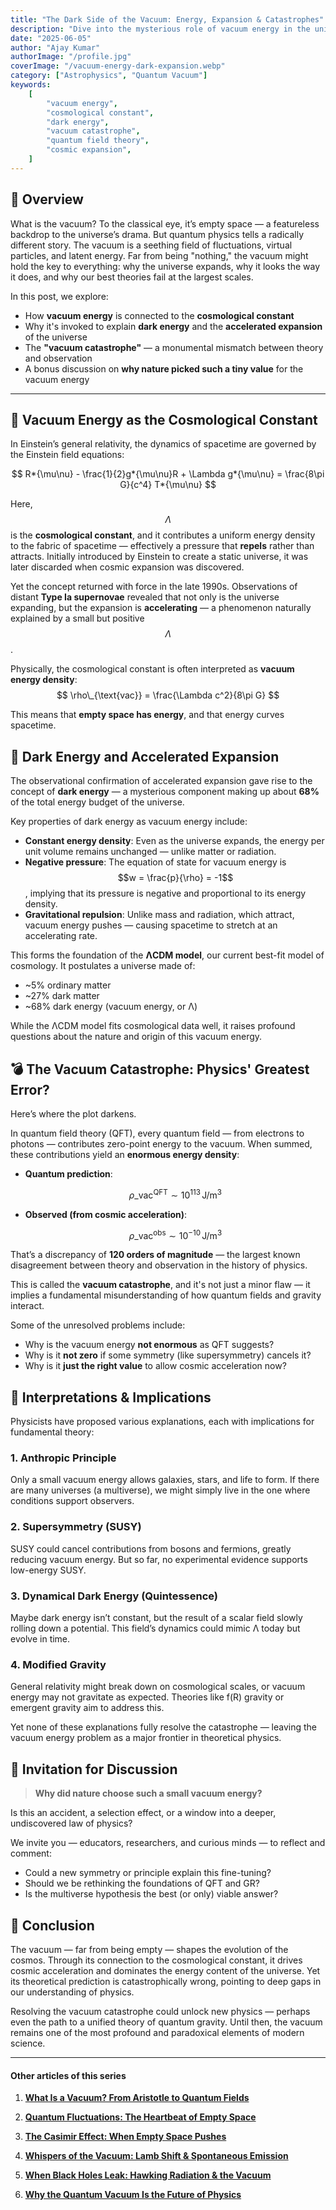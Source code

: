 ```yaml
---
title: "The Dark Side of the Vacuum: Energy, Expansion & Catastrophes"
description: "Dive into the mysterious role of vacuum energy in the universe — from fueling cosmic expansion to revealing the biggest theoretical discrepancy in physics."
date: "2025-06-05"
author: "Ajay Kumar"
authorImage: "/profile.jpg"
coverImage: "/vacuum-energy-dark-expansion.webp"
category: ["Astrophysics", "Quantum Vacuum"]
keywords:
    [
        "vacuum energy",
        "cosmological constant",
        "dark energy",
        "vacuum catastrophe",
        "quantum field theory",
        "cosmic expansion",
    ]
---
```


## 🧠 Overview

What is the vacuum? To the classical eye, it’s empty space — a featureless backdrop to the universe’s drama. But quantum physics tells a radically different story. The vacuum is a seething field of fluctuations, virtual particles, and latent energy. Far from being "nothing," the vacuum might hold the key to everything: why the universe expands, why it looks the way it does, and why our best theories fail at the largest scales.

In this post, we explore:

-   How **vacuum energy** is connected to the **cosmological constant**
-   Why it's invoked to explain **dark energy** and the **accelerated expansion** of the universe
-   The **"vacuum catastrophe"** — a monumental mismatch between theory and observation
-   A bonus discussion on **why nature picked such a tiny value** for the vacuum energy

---

## 🌌 Vacuum Energy as the Cosmological Constant

In Einstein’s general relativity, the dynamics of spacetime are governed by the Einstein field equations:


$$
R*{\mu\nu} - \frac{1}{2}g*{\mu\nu}R + \Lambda g*{\mu\nu} = \frac{8\pi G}{c^4} T*{\mu\nu}
$$


Here, $$\Lambda$$ is the **cosmological constant**, and it contributes a uniform energy density to the fabric of spacetime — effectively a pressure that **repels** rather than attracts. Initially introduced by Einstein to create a static universe, it was later discarded when cosmic expansion was discovered.

Yet the concept returned with force in the late 1990s. Observations of distant **Type Ia supernovae** revealed that not only is the universe expanding, but the expansion is **accelerating** — a phenomenon naturally explained by a small but positive $$\Lambda$$.

Physically, the cosmological constant is often interpreted as **vacuum energy density**:
$$
\rho\_{\text{vac}} = \frac{\Lambda c^2}{8\pi G}
$$

This means that **empty space has energy**, and that energy curves spacetime.


## 🚀 Dark Energy and Accelerated Expansion

The observational confirmation of accelerated expansion gave rise to the concept of **dark energy** — a mysterious component making up about **68%** of the total energy budget of the universe.

Key properties of dark energy as vacuum energy include:

-   **Constant energy density**: Even as the universe expands, the energy per unit volume remains unchanged — unlike matter or radiation.
-   **Negative pressure**: The equation of state for vacuum energy is $$w = \frac{p}{\rho} = -1$$, implying that its pressure is negative and proportional to its energy density.
-   **Gravitational repulsion**: Unlike mass and radiation, which attract, vacuum energy pushes — causing spacetime to stretch at an accelerating rate.

This forms the foundation of the **ΛCDM model**, our current best-fit model of cosmology. It postulates a universe made of:

-   ~5% ordinary matter
-   ~27% dark matter
-   ~68% dark energy (vacuum energy, or Λ)

While the ΛCDM model fits cosmological data well, it raises profound questions about the nature and origin of this vacuum energy.


## 💣 The Vacuum Catastrophe: Physics' Greatest Error?

Here’s where the plot darkens.

In quantum field theory (QFT), every quantum field — from electrons to photons — contributes zero-point energy to the vacuum. When summed, these contributions yield an **enormous energy density**:

-   **Quantum prediction**:  
    
    $$\rho\_{\text{vac}}^{\text{QFT}} \sim 10^{113} \, \text{J/m}^3$$
    
-   **Observed (from cosmic acceleration)**:  
    
    $$\rho\_{\text{vac}}^{\text{obs}} \sim 10^{-10} \, \text{J/m}^3$$
    

That’s a discrepancy of **120 orders of magnitude** — the largest known disagreement between theory and observation in the history of physics.

This is called the **vacuum catastrophe**, and it's not just a minor flaw — it implies a fundamental misunderstanding of how quantum fields and gravity interact.

Some of the unresolved problems include:

-   Why is the vacuum energy **not enormous** as QFT suggests?
-   Why is it **not zero** if some symmetry (like supersymmetry) cancels it?
-   Why is it **just the right value** to allow cosmic acceleration now?


## 🧠 Interpretations & Implications

Physicists have proposed various explanations, each with implications for fundamental theory:

### 1. **Anthropic Principle**

Only a small vacuum energy allows galaxies, stars, and life to form. If there are many universes (a multiverse), we might simply live in the one where conditions support observers.

### 2. **Supersymmetry (SUSY)**

SUSY could cancel contributions from bosons and fermions, greatly reducing vacuum energy. But so far, no experimental evidence supports low-energy SUSY.

### 3. **Dynamical Dark Energy (Quintessence)**

Maybe dark energy isn’t constant, but the result of a scalar field slowly rolling down a potential. This field’s dynamics could mimic Λ today but evolve in time.

### 4. **Modified Gravity**

General relativity might break down on cosmological scales, or vacuum energy may not gravitate as expected. Theories like f(R) gravity or emergent gravity aim to address this.

Yet none of these explanations fully resolve the catastrophe — leaving the vacuum energy problem as a major frontier in theoretical physics.


## 💬 Invitation for Discussion

> **Why did nature choose such a small vacuum energy?**

Is this an accident, a selection effect, or a window into a deeper, undiscovered law of physics?

We invite you — educators, researchers, and curious minds — to reflect and comment:

-   Could a new symmetry or principle explain this fine-tuning?
-   Should we be rethinking the foundations of QFT and GR?
-   Is the multiverse hypothesis the best (or only) viable answer?


## 🧾 Conclusion

The vacuum — far from being empty — shapes the evolution of the cosmos. Through its connection to the cosmological constant, it drives cosmic acceleration and dominates the energy content of the universe. Yet its theoretical prediction is catastrophically wrong, pointing to deep gaps in our understanding of physics.

Resolving the vacuum catastrophe could unlock new physics — perhaps even the path to a unified theory of quantum gravity. Until then, the vacuum remains one of the most profound and paradoxical elements of modern science.

---
#### Other articles of this series

1. **[What Is a Vacuum? From Aristotle to Quantum Fields](/blog/what-is-a-vacuum)**

2. **[Quantum Fluctuations: The Heartbeat of Empty Space](/blog/what-is-a-vacuum)**

3. **[The Casimir Effect: When Empty Space Pushes](/blog/the-casimir-effect)**

4. **[Whispers of the Vacuum: Lamb Shift & Spontaneous Emission](/blog/whispers-of-the-vacuum-lamb-shift-and-spontaneous-emission)**

5. **[When Black Holes Leak: Hawking Radiation & the Vacuum](/blog/when-black-holes-leak-hawking-radiation-and-the-vacuum)**

7. **[Why the Quantum Vacuum Is the Future of Physics](/blog/why-the-quantumvacuum-is-the-future-of-physics)**